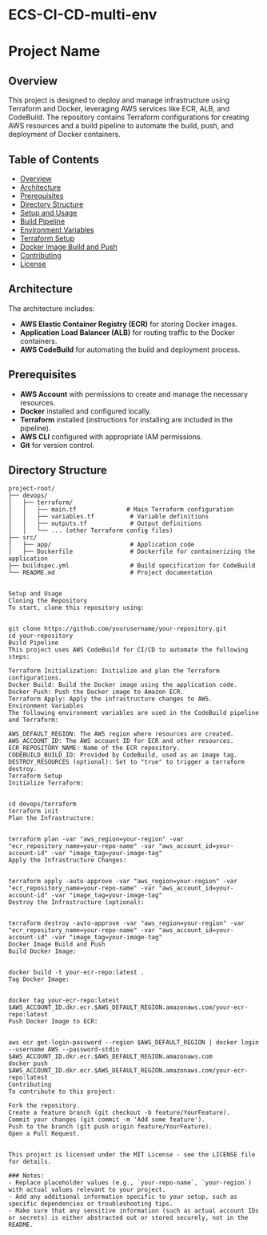 # ECS-CI-CD-multi-env


# Project Name

## Overview
This project is designed to deploy and manage infrastructure using Terraform and Docker, leveraging AWS services like ECR, ALB, and CodeBuild. The repository contains Terraform configurations for creating AWS resources and a build pipeline to automate the build, push, and deployment of Docker containers.

## Table of Contents
- [Overview](#overview)
- [Architecture](#architecture)
- [Prerequisites](#prerequisites)
- [Directory Structure](#directory-structure)
- [Setup and Usage](#setup-and-usage)
- [Build Pipeline](#build-pipeline)
- [Environment Variables](#environment-variables)
- [Terraform Setup](#terraform-setup)
- [Docker Image Build and Push](#docker-image-build-and-push)
- [Contributing](#contributing)
- [License](#license)

## Architecture
The architecture includes:
- **AWS Elastic Container Registry (ECR)** for storing Docker images.
- **Application Load Balancer (ALB)** for routing traffic to the Docker containers.
- **AWS CodeBuild** for automating the build and deployment process.

## Prerequisites
- **AWS Account** with permissions to create and manage the necessary resources.
- **Docker** installed and configured locally.
- **Terraform** installed (instructions for installing are included in the pipeline).
- **AWS CLI** configured with appropriate IAM permissions.
- **Git** for version control.

## Directory Structure
```plaintext
project-root/
├── devops/
│   ├── terraform/
│   │   ├── main.tf              # Main Terraform configuration
│   │   ├── variables.tf          # Variable definitions
│   │   ├── outputs.tf            # Output definitions
│   │   └── ... (other Terraform config files)
├── src/
│   ├── app/                      # Application code
│   ├── Dockerfile                # Dockerfile for containerizing the application
├── buildspec.yml                 # Build specification for CodeBuild
└── README.md                     # Project documentation


Setup and Usage
Cloning the Repository
To start, clone this repository using:


git clone https://github.com/yourusername/your-repository.git
cd your-repository
Build Pipeline
This project uses AWS CodeBuild for CI/CD to automate the following steps:

Terraform Initialization: Initialize and plan the Terraform configurations.
Docker Build: Build the Docker image using the application code.
Docker Push: Push the Docker image to Amazon ECR.
Terraform Apply: Apply the infrastructure changes to AWS.
Environment Variables
The following environment variables are used in the CodeBuild pipeline and Terraform:

AWS_DEFAULT_REGION: The AWS region where resources are created.
AWS_ACCOUNT_ID: The AWS account ID for ECR and other resources.
ECR_REPOSITORY_NAME: Name of the ECR repository.
CODEBUILD_BUILD_ID: Provided by CodeBuild, used as an image tag.
DESTROY_RESOURCES (optional): Set to "true" to trigger a terraform destroy.
Terraform Setup
Initialize Terraform:


cd devops/terraform
terraform init
Plan the Infrastructure:


terraform plan -var "aws_region=your-region" -var "ecr_repository_name=your-repo-name" -var "aws_account_id=your-account-id" -var "image_tag=your-image-tag"
Apply the Infrastructure Changes:


terraform apply -auto-approve -var "aws_region=your-region" -var "ecr_repository_name=your-repo-name" -var "aws_account_id=your-account-id" -var "image_tag=your-image-tag"
Destroy the Infrastructure (optional):


terraform destroy -auto-approve -var "aws_region=your-region" -var "ecr_repository_name=your-repo-name" -var "aws_account_id=your-account-id" -var "image_tag=your-image-tag"
Docker Image Build and Push
Build Docker Image:


docker build -t your-ecr-repo:latest .
Tag Docker Image:


docker tag your-ecr-repo:latest $AWS_ACCOUNT_ID.dkr.ecr.$AWS_DEFAULT_REGION.amazonaws.com/your-ecr-repo:latest
Push Docker Image to ECR:


aws ecr get-login-password --region $AWS_DEFAULT_REGION | docker login --username AWS --password-stdin $AWS_ACCOUNT_ID.dkr.ecr.$AWS_DEFAULT_REGION.amazonaws.com
docker push $AWS_ACCOUNT_ID.dkr.ecr.$AWS_DEFAULT_REGION.amazonaws.com/your-ecr-repo:latest
Contributing
To contribute to this project:

Fork the repository.
Create a feature branch (git checkout -b feature/YourFeature).
Commit your changes (git commit -m 'Add some feature').
Push to the branch (git push origin feature/YourFeature).
Open a Pull Request.


This project is licensed under the MIT License - see the LICENSE file for details.

### Notes:
- Replace placeholder values (e.g., `your-repo-name`, `your-region`) with actual values relevant to your project.
- Add any additional information specific to your setup, such as specific dependencies or troubleshooting tips.
- Make sure that any sensitive information (such as actual account IDs or secrets) is either abstracted out or stored securely, not in the README.





